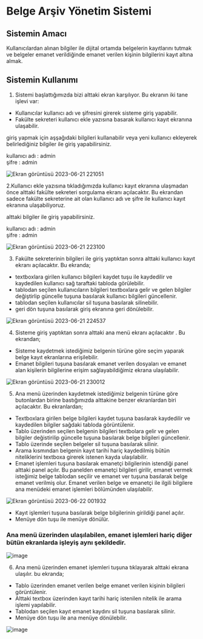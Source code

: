 # Belge Arşiv Yönetim Sistemi 

## Sistemin Amacı
Kullanıcılardan alınan bilgiler ile dijital ortamda belgelerin kayıtlarını tutmak ve belgeler emanet verildiğinde emanet verilen kişinin bilgilerini kayıt altına almak.

## Sistemin Kullanımı

1. Sistemi başlattığımızda bizi alttaki ekran karşılıyor. Bu ekranın iki tane işlevi var:
* Kullanıcılar kullanıcı adı ve şifresini girerek sisteme giriş yapabilir.
* Fakülte sekreteri kullanıcı ekle yazısına basarak kullanıcı kayıt ekranına ulaşabilir.
      
giriş yapmak için aşşağıdaki bilgileri kullanabilir veya yeni kullanıcı ekleyerek belirlediğiniz bilgiler ile giriş yapabilirsiniz.
  
kullanıcı adı : admin  
şifre : admin  

![Ekran görüntüsü 2023-06-21 221051](https://github.com/UlasAtas/belgearsivyonetimsistemi2/assets/108738915/45163cc0-59ab-491d-a3a6-4eb63d04d9c5) 
  

2.Kullanıcı ekle yazısına tıkladığımızda kullanıcı kayıt ekranına ulaşmadan önce alttaki fakülte sekreteri sorgulama ekranı açılacaktır. Bu ekrandan sadece fakülte sekreterine ait olan kullanıcı adı ve şifre ile kullanıcı kayıt ekranına ulaşabiliyoruz. 
  
alttaki bilgiler ile giriş yapabilirsiniz.  
  
kullanıcı adı : admin  
şifre : admin

![Ekran görüntüsü 2023-06-21 223100](https://github.com/UlasAtas/belgearsivyonetimsistemi2/assets/108738915/64e35cf8-f49a-415f-a663-353dc1789e2b)  
  

3. Fakülte sekreterinin bilgileri ile giriş yaptıktan sonra alttaki kullanıcı kayıt ekranı açılacaktır. Bu ekranda;
* textboxlara girilen kullanıcı bilgileri kaydet tuşu ile kaydedilir ve kaydedilen kullanıcı sağ taraftaki tabloda görülebilir.
* tablodan seçilen kullanıcıların bilgileri textboxlara gelir ve gelen bilgiler değiştirlip güncelle tuşuna basılarak kullanıcı bilgileri güncellenir.
* tablodan seçilen kullanıcılar sil tuşuna basılarak silinebilir.
* geri dön tuşuna basılarak giriş ekranına geri dönülebilir.


![Ekran görüntüsü 2023-06-21 224537](https://github.com/UlasAtas/belgearsivyonetimsistemi2/assets/108738915/51431434-463f-4e39-b501-7bd9f42e59d2)
  


4. Sisteme giriş yaptıktan sonra alttaki ana menü ekranı açılacaktır . Bu ekrandan;
* Sisteme kaydetmek istediğimiz belgenin türüne göre seçim yaparak belge kayıt ekranlarına erişilebilir.
* Emanet bilgileri tuşuna basılarak emanet verilen dosyaları ve emanet alan kişilerin bilgilerine erişim sağlayabildiğimiz ekrana ulaşılabilir.

![Ekran görüntüsü 2023-06-21 230012](https://github.com/UlasAtas/belgearsivyonetimsistemi2/assets/108738915/d5f9f2ac-bb14-45e0-8e60-1a01a87552f7)

5. Ana menü üzerinden kaydetmek istediğimiz belgenin türüne göre butonlardan birine bastığımızda alttakine benzer ekranlardan biri açılacaktır. Bu ekranlardan;
* Textboxlara girilen belge bilgileri kaydet tuşuna basılarak kaydedilir ve kaydedilen bilgiler sağdaki tabloda görüntülenir. 
* Tablo üzerinden seçilen belgenin bilgileri textbolara gelir ve gelen bilgiler değistirilip güncelle tuşuna basılarak belge bilgileri güncellenir.
* Tablo üzerinde seçilen belgeler sil tuşuna basılarak silinir.
* Arama kısmından belgenin kayıt tarihi hariç kaydedilmiş bütün niteliklerini textboxa girerek istenen kayda ulaşılabilir.
* Emanet işlemleri tuşuna basılarak emanetçi bilgilerinin istendiği panel alttaki panel açılır. Bu panelden emanetçi bilgileri girilir, emanet vermek isteğimiz belge tablodan seçilir ve emanet ver tuşuna basılarak belge emanet verilmiş olur. Emanet verilen belge ve emanetçi ile ilgili bilgilere ana menüdeki emanet işlemleri bölümünden ulaşılabilir.
  
![Ekran görüntüsü 2023-06-22 001932](https://github.com/UlasAtas/belgearsivyonetimsistemi2/assets/108738915/dfedb42d-e13d-4e7d-91c9-690b3f8ed385)
* Kayıt işlemleri tuşuna basılarak belge bilgilerinin girildiği panel açılır.
* Menüye dön tuşu ile menüye dönülür.

### Ana menü üzerinden ulaşılabilen, emanet işlemleri hariç diğer bütün ekranlarda işleyiş aynı şekildedir. 
![image](https://github.com/UlasAtas/belgearsivyonetimsistemi2/assets/108738915/dded903e-fc45-4a73-9acd-1e83ef47ec46)

6. Ana menü üzerinden emanet işlemleri tuşuna tıklayarak alttaki ekrana ulaşılır. bu ekranda;
* Tablo üzerinden emanet verilen belge emanet verilen kişinin bilgileri görüntülenir.
* Alttaki textbox üzerinden kayıt tarihi hariç istenilen nitelik ile arama işlemi yapılabilir.
* Tablodan seçilen kayıt emanet kaydını sil tuşuna basılarak silinir.
* Menüye dön tuşu ile ana menüye dönülebilir. 
  
![image](https://github.com/UlasAtas/belgearsivyonetimsistemi2/assets/108738915/de6fa158-307f-4356-b320-4cccadafa4f0)






